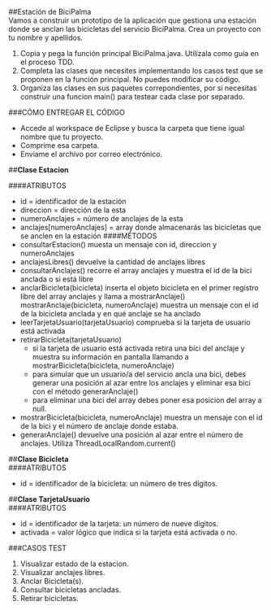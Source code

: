 ##Estación de BiciPalma   
Vamos a construir un prototipo de la aplicación que gestiona una estación donde se anclan las bicicletas del servicio BiciPalma.
Crea un proyecto con tu nombre y apellidos.  

1. Copia y pega la función principal BiciPalma.java. Utilízala como guía en el proceso TDD.  
2. Completa las clases que necesites implementando los casos test que se proponen en la función principal. No puedes modificar su código.  
3. Organiza las clases en sus paquetes correpondientes, por si necesitas construir una funcion main() para testear cada clase por separado.  

###CÓMO ENTREGAR EL CÓDIGO  
* Accede al workspace de Eclipse y busca la carpeta que tiene igual nombre que tu proyecto.
* Comprime esa carpeta.
* Envíame el archivo por correo electrónico.  

##**Clase Estacion**

####ATRIBUTOS
* id = identificador de la estación
* direccion = dirección de la esta
* numeroAnclajes = número de anclajes de la esta
* anclajes[numeroAnclajes] = array donde almacenarás las bicicletas que se anclen en la estación
####MÉTODOS
* consultarEstacion() muesta un mensaje con id, direccion y numeroAnclajes
* anclajesLibres() devuelve la cantidad de anclajes libres
* consultarAnclajes() recorre el array anclajes y muestra el id de la bici anclada o si está libre
* anclarBicicleta(bicicleta) inserta el objeto bicicleta en el primer registro libre del array anclajes y llama a mostrarAnclaje()
mostrarAnclaje(bicicleta, numeroAnclaje) muestra un mensaje con el id de la bicicleta anclada y en qué anclaje se ha anclado
* leerTarjetaUsuario(tarjetaUsuario) comprueba si la tarjeta de usuario está activada
* retirarBicicleta(tarjetaUsuario)
  * si la tarjeta de usuario está activada retira una bici del anclaje y muestra su información en pantalla llamando a    mostrarBicicleta(bicicleta, numeroAnclaje)
  * para simular que un usuario/a del servicio ancla una bici, debes generar una posición al azar entre los anclajes y eliminar esa bici con el método generarAnclaje()
  * para eliminar una bici del array debes poner esa posicion del array a null.
* mostrarBicicleta(bicicleta, numeroAnclaje) muestra un mensaje con el id de la bici y el número de anclaje donde estaba.
* generarAnclaje() devuelve una posición al azar entre el número de anclajes. Utiliza ThreadLocalRandom.current()  

##**Clase Bicicleta**    
####ATRIBUTOS
* id = identificador de la bicicleta: un número de tres dígitos.  

##**Clase TarjetaUsuario**   
####ATRIBUTOS  
* id = identificador de la tarjeta: un número de nueve dígitos.  
* activada = valor lógico que indica si la tarjeta está activada o no.  

###CASOS TEST
1. Visualizar estado de la estacion.
2. Visualizar anclajes libres.
3. Anclar Bicicleta(s).
4. Consultar bicicletas ancladas.
5. Retirar bicicletas.
